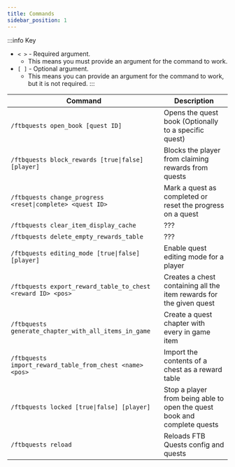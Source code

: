 ```yaml
---
title: Commands
sidebar_position: 1
---
```


:::info Key

- `< >` - Required argument.
    - This means you must provide an argument for the command to work.
- `[ ]` - Optional argument.
    - This means you can provide an argument for the command to work, but it is not required.
:::

| Command                                                     | Description                                                              | 
|-------------------------------------------------------------|--------------------------------------------------------------------------|
| `/ftbquests open_book [quest ID]`                           | Opens the quest book (Optionally to a specific quest)                    |
| `/ftbquests block_rewards [true\|false] [player]`           | Blocks the player from claiming rewards from quests                      |
| `/ftbquests change_progress <reset\|complete> <quest ID>`   | Mark a quest as completed or reset the progress on a quest               |
| `/ftbquests clear_item_display_cache`                       | ???                                                                      |
| `/ftbquests delete_empty_rewards_table`                     | ???                                                                      |
| `/ftbquests editing_mode [true\|false] [player]`            | Enable quest editing mode for a player                                   |
| `/ftbquests export_reward_table_to_chest <reward ID> <pos>` | Creates a chest containing all the item rewards for the given quest      |
| `/ftbquests generate_chapter_with_all_items_in_game`        | Create a quest chapter with every in game item                           |
| `/ftbquests import_reward_table_from_chest <name> <pos>`    | Import the contents of a chest as a reward table                         |
| `/ftbquests locked [true\|false] [player]`                  | Stop a player from being able to open the quest book and complete quests |
| `/ftbquests reload`                                         | Reloads FTB Quests config and quests                                     |
